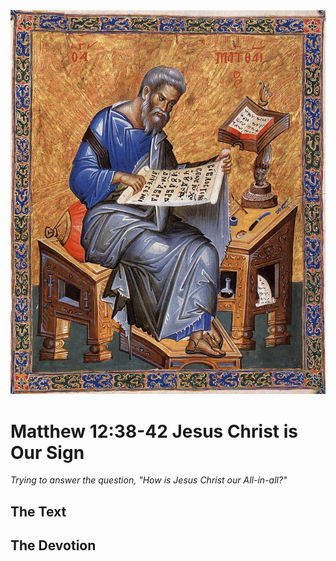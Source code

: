 <img class="intro-right" src="../images/art-matthew.jpg">

# Matthew 12:38-42 Jesus Christ is Our Sign

*Trying to answer the question, "How is Jesus Christ our All-in-all?"*

## The Text

## The Devotion